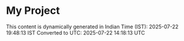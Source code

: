 # My Project

This content is dynamically generated in Indian Time (IST): 2025-07-22 19:48:13 IST
Converted to UTC: 2025-07-22 14:18:13 UTC
